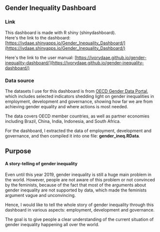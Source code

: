 ## Gender Inequality Dashboard

### Link

This dashboard is made with R shiny (shinydashboard).  
Here's the link to the dashboard: [https://ivdaae.shinyapps.io/Gender_Inequality_Dashboard/](https://ivdaae.shinyapps.io/Gender_Inequality_Dashboard/)

Here's the link to the user manual: [https://ivorydaae.github.io/gender-inequality-dashboard/](https://ivorydaae.github.io/gender-inequality-dashboard/)

### Data source

The datasets I use for this dashboard is from [OECD Gender Data Portal](https://www.oecd.org/gender/), which includes selected indicators shedding light on gender inequalities in employment, development and governance, showing how far we are from achieving gender equality and where actions is most needed.  

The data covers OECD member countries, as well as partner economies including Brazil, China, India, Indonesia, and South Africa.  

For the dashboard, I extracted the data of employment, development and governance, and then compiled it into one file: **gender_ineq.RData**. 



## Purpose

#### A story-telling of gender inequality  

Even until this year 2019, gender inequality is still a huge main problem in the world. However, people are not aware of this problem or not convinced by the feminists, because of the fact that most of the arguments about gender inequality are not supported by data, which made the feminists argument vague and unconvincing.   
  
Hence, I would like to tell the whole story of gender inequality through this dashboard in various aspects: employment, development and governance.  
  
The goal is to give  people a clear understanding of the current situation of gender inequality happening all over the world.    

